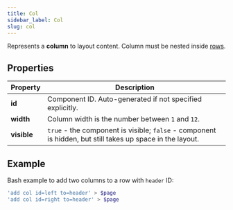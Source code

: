 ```yaml
---
title: Col
sidebar_label: Col
slug: col
---
```


Represents a **column** to layout content. Column must be nested inside [rows](/docs/components/row).

## Properties

| Property | Description |
| -------- | --------- |
| **id**  | Component ID. Auto-generated if not specified explicitly. |
| **width**  | Column width is the number between `1` and `12`. |
| **visible**        | `true` - the component is visible; `false` - component is hidden, but still takes up space in the layout. |

## Example

Bash example to add two columns to a row with `header` ID:

```bash
'add col id=left to=header' > $page
'add col id=right to=header' > $page
```